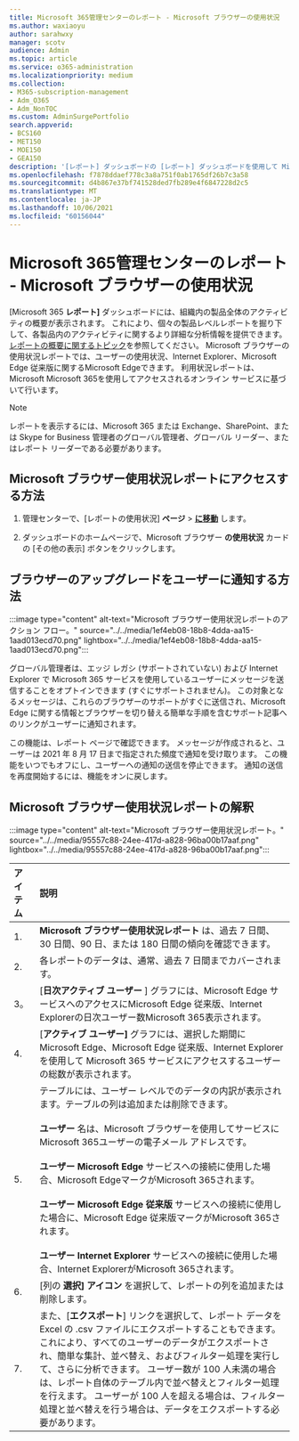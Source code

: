 ```yaml
---
title: Microsoft 365管理センターのレポート - Microsoft ブラウザーの使用状況
ms.author: waxiaoyu
author: sarahwxy
manager: scotv
audience: Admin
ms.topic: article
ms.service: o365-administration
ms.localizationpriority: medium
ms.collection:
- M365-subscription-management
- Adm_O365
- Adm_NonTOC
ms.custom: AdminSurgePortfolio
search.appverid:
- BCS160
- MET150
- MOE150
- GEA150
description: '[レポート] ダッシュボードの [レポート] ダッシュボードを使用して Microsoft Microsoft 365利用状況レポートを取得するMicrosoft 365 管理センター。'
ms.openlocfilehash: f7878ddaef778c3a8a751f0ab1765df26b7c3a58
ms.sourcegitcommit: d4b867e37bf741528ded7fb289e4f6847228d2c5
ms.translationtype: MT
ms.contentlocale: ja-JP
ms.lasthandoff: 10/06/2021
ms.locfileid: "60156044"
---
```

# <a name="microsoft-365-reports-in-the-admin-center---microsoft-browser-usage"></a>Microsoft 365管理センターのレポート - Microsoft ブラウザーの使用状況

[Microsoft 365 **レポート]** ダッシュボードには、組織内の製品全体のアクティビティの概要が表示されます。 これにより、個々の製品レベルレポートを掘り下して、各製品内のアクティビティに関するより詳細な分析情報を提供できます。 [レポートの概要に関するトピック](activity-reports.md)を参照してください。 Microsoft ブラウザーの使用状況レポートでは、ユーザーの使用状況、Internet Explorer、Microsoft Edge 従来版に関するMicrosoft Edgeできます。 利用状況レポートは、Microsoft Microsoft 365を使用してアクセスされるオンライン サービスに基づいて行います。

> [!NOTE]
> レポートを表示するには、Microsoft 365 または Exchange、SharePoint、または Skype for Business 管理者のグローバル管理者、グローバル リーダー、またはレポート リーダーである必要があります。

## <a name="how-to-get-to-the-microsoft-browser-usage-report"></a>Microsoft ブラウザー使用状況レポートにアクセスする方法

1. 管理センターで、[レポートの使用状況] **ページ** \> <b><a href="https://go.microsoft.com/fwlink/p/?linkid=2074756" target="_blank">に移動</a></b> します。

2. ダッシュボードのホームページで、Microsoft ブラウザー **の使用状況** カードの [その他の表示] ボタンをクリックします。

## <a name="how-to-notify-users-to-upgrade-their-browser"></a>ブラウザーのアップグレードをユーザーに通知する方法

:::image type="content" alt-text="Microsoft ブラウザー使用状況レポートのアクション フロー。" source="../../media/1ef4eb08-18b8-4dda-aa15-1aad013ecd70.png" lightbox="../../media/1ef4eb08-18b8-4dda-aa15-1aad013ecd70.png":::

グローバル管理者は、エッジ レガシ (サポートされていない) および Internet Explorer で Microsoft 365 サービスを使用しているユーザーにメッセージを送信することをオプトインできます (すぐにサポートされません)。 この対象となるメッセージは、これらのブラウザーのサポートがすぐに送信され、Microsoft Edge に関する情報とブラウザーを切り替える簡単な手順を含むサポート記事へのリンクがユーザーに通知されます。 

この機能は、レポート ページで確認できます。 メッセージが作成されると、ユーザーは 2021 年 8 月 17 日まで指定された頻度で通知を受け取ります。 この機能をいつでもオフにし、ユーザーへの通知の送信を停止できます。 通知の送信を再度開始するには、機能をオンに戻します。

## <a name="interpret-the-microsoft-browser-usage-report"></a>Microsoft ブラウザー使用状況レポートの解釈

:::image type="content" alt-text="Microsoft ブラウザー使用状況レポート。" source="../../media/95557c88-24ee-417d-a828-96ba00b17aaf.png" lightbox="../../media/95557c88-24ee-417d-a828-96ba00b17aaf.png":::

|アイテム|説明|
|:-----|:-----|
|1. |**Microsoft ブラウザー使用状況レポート** は、過去 7 日間、30 日間、90 日、または 180 日間の傾向を確認できます。 |
|2. |各レポートのデータは、通常、過去 7 日間までカバーされます。 |
|3。 |[**日次アクティブ ユーザー** ] グラフには、Microsoft Edge サービスへのアクセスにMicrosoft Edge 従来版、Internet Explorerの日次ユーザー数Microsoft 365表示されます。 |
|4. |[**アクティブ ユーザー]** グラフには、選択した期間に Microsoft Edge、Microsoft Edge 従来版、Internet Explorer を使用して Microsoft 365 サービスにアクセスするユーザーの総数が表示されます。 |
|5. |テーブルには、ユーザー レベルでのデータの内訳が表示されます。テーブルの列は追加または削除できます。  <br/><br/>**ユーザー** 名は、Microsoft ブラウザーを使用してサービスにMicrosoft 365ユーザーの電子メール アドレスです。<br><br/>**ユーザー Microsoft Edge** サービスへの接続に使用した場合、Microsoft EdgeマークがMicrosoft 365されます。<br/><br/>**ユーザー Microsoft Edge 従来版** サービスへの接続に使用した場合に、Microsoft Edge 従来版マークがMicrosoft 365されます。<br/><br/>**ユーザー Internet Explorer** サービスへの接続に使用した場合、Internet ExplorerがMicrosoft 365されます。 |
|6. |[列の **選択] アイコン** を選択して、レポートの列を追加または削除します。|
|7. |また、[**エクスポート**] リンクを選択して、レポート データを Excel の .csv ファイルにエクスポートすることもできます。 これにより、すべてのユーザーのデータがエクスポートされ、簡単な集計、並べ替え、およびフィルター処理を実行して、さらに分析できます。 ユーザー数が 100 人未満の場合は、レポート自体のテーブル内で並べ替えとフィルター処理を行えます。 ユーザーが 100 人を超える場合は、フィルター処理と並べ替えを行う場合は、データをエクスポートする必要があります。|
